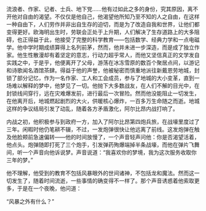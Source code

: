 流浪者、作家、记者、士兵、地下党……他有过如此之多的身份，究其原因，离不开他对自由的渴望。不仅仅是他自己，他渴望他所知乃至不知的人之自由，在这样一种自由下，人们劳作并非出自生存的迫切，而是为了改造自我和世界，让他们都变得更好。欧海明出生时，劳联会正处于上升期，人们解决了生存道路上的大多阻碍，也正得益于此，他接受了完整的科学教育——包括数学、经典力学和一点电磁学。他中学时期成绩算得上名列前茅，然而，他并未进一步深造，而是成了独立作家。他生性散漫却有着坚定的意志，行动力超乎常人，而他又坚信真正的文学发自实践之中，于是乎，他便离开了父母，游荡在冰冻雪原的数百个聚居点间，以游记和诗歌闻名酒馆茶肆。得益于他的声誉，他被秘密而慎重地派往新戴恩劳地城，封锁了部分记忆，作为一名作家、工人和工会成员，参与了地城的大小变革，直到一场难以解释的梦中，他梦见了一切。他抛下大多数战友，在人们不解的目光中，在封锁线间穿行，远在灾难爆发前，进行最后一次冒险。然而他没能阻止一切发生，在他离开后，地城燃起剧烈的大火，供暖核心爆炸，一百多万生命随之而逝。地城这样的争议结局引发了动乱，随着各方矛盾激化，阿尔比昂内战打响了。

内战之初，他积极参与到政府一方，加入了阿尔比昂第四炮兵旅，在战壕里度过了三年。闲暇时他仍笔耕不辍，不过，一发炮弹很快让他远离了前线。这发炮弹在触及他脸颊前急速偏转——他的时间放慢了，一个声音轻声问他：你是否渴望活着，他点头。炮弹随即打死了三个炮手，引发弹药殉爆端掉半条战壕，而他在弹片飞舞间，听一个声音向他诉说梦。声音说道：“我喜欢你的梦境，我为这次服务收取你三年的梦。”

他不理解，他受到的教育不包括风暴眼外的世间诸神，不包括龙和魔法。然而这一切发生了，随着时间流逝，一些事情的确变得不一样了。那个声音诱惑着他索取更多，于是在一个夜晚，他问道：

“风暴之外有什么？”
